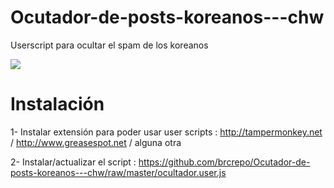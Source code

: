 # Ocutador-de-posts-koreanos---chw
Userscript para ocultar el spam de los koreanos

![](http://i.imgur.com/0zJKPWn.gif)

# Instalación 
1- Instalar extensión para poder usar user scripts : http://tampermonkey.net / http://www.greasespot.net / alguna otra

2- Instalar/actualizar el script : https://github.com/brcrepo/Ocutador-de-posts-koreanos---chw/raw/master/ocultador.user.js
